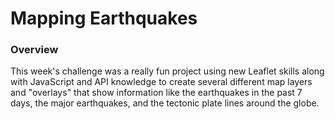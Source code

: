 # Mapping Earthquakes

### Overview
This week's challenge was a really fun project using new Leaflet skills along with JavaScript and API knowledge to create several different map layers and "overlays" that show information like the earthquakes in the past 7 days, the major earthquakes, and the tectonic plate lines around the globe.
